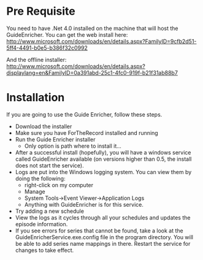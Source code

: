 # Pre Requisite #

You need to have .Net 4.0 installed on the machine that will host the GuideEnricher.  You can get the web install here:
http://www.microsoft.com/downloads/en/details.aspx?FamilyID=9cfb2d51-5ff4-4491-b0e5-b386f32c0992

And the offline installer:
http://www.microsoft.com/downloads/en/details.aspx?displaylang=en&FamilyID=0a391abd-25c1-4fc0-919f-b21f31ab88b7

# Installation #

If you are going to use the Guide Enricher, follow these steps.

  * Download the installer
  * Make sure you have ForTheRecord installed and running
  * Run the Guide Enricher installer
    * Only option is path where to install it...
  * After a successful install (hopefully), you will have a windows service called GuideEnricher available (on versions higher than 0.5, the install does not start the service).
  * Logs are put into the Windows logging system.  You can view them by doing the following:
    * right-click on my computer
    * Manage
    * System Tools->Event Viewer->Application Logs
    * Anything with GuideEnricher is for this service.
  * Try adding a new schedule
  * View the logs as it cycles through all your schedules and updates the episode information.
  * If you see errors for series that cannot be found, take a look at the GuideEnricherService.exe.config file in the program directory.  You will be able to add series name mappings in there.  Restart the service for changes to take effect.